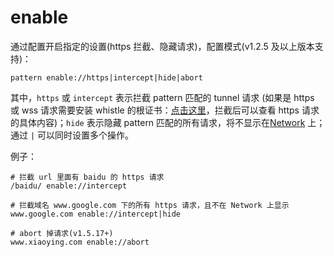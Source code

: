 # enable

通过配置开启指定的设置(https 拦截、隐藏请求)，配置模式(v1.2.5 及以上版本支持)：

	pattern enable://https|intercept|hide|abort

其中，`https` 或 `intercept` 表示拦截 pattern 匹配的 tunnel 请求 (如果是 https 或 wss 请求需要安装 whistle 的根证书：[点击这里](../webui/https.html)，拦截后可以查看 https 请求的具体内容)；`hide` 表示隐藏 pattern 匹配的所有请求，将不显示在[Network](../webui/network.html) 上；通过 `|` 可以同时设置多个操作。

例子：

	# 拦截 url 里面有 baidu 的 https 请求
	/baidu/ enable://intercept

	# 拦截域名 www.google.com 下的所有 https 请求，且不在 Network 上显示
	www.google.com enable://intercept|hide

	# abort 掉请求(v1.5.17+)
	www.xiaoying.com enable://abort
